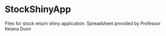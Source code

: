 # StockShinyApp
Files for stock return shiny application. Spreadsheet provided by Professor Keiana Dunn
